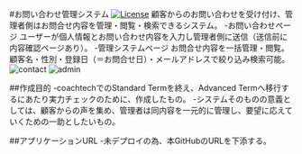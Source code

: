 #お問い合わせ管理システム
<a href="https://packagist.org/packages/laravel/framework"><img src="https://img.shields.io/packagist/l/laravel/framework" alt="License"></a>
顧客からのお問い合わせを受け付け、管理者側はお問合せ内容を管理・閲覧・検索できるシステム。
-お問い合わせページ
ユーザーが個人情報とお問い合わせ内容を入力し管理者側に送信（送信前に内容確認ページあり）。
-管理システムページ
お問合せ内容を一括管理・閲覧。顧客名・性別・登録日（＝お問合せ日）・メールアドレスで絞り込み検索可能。
![contact](https://user-images.githubusercontent.com/103875473/179128662-36e36cb7-8cdb-4645-9838-f363250ee871.png)
![admin](https://user-images.githubusercontent.com/103875473/179128681-2473b0ed-f58a-410b-afcd-eed7b0869421.png)

##作成目的
-coachtechでのStandard Termを終え、Advanced Termへ移行するにあたり実力チェックのために、作成したもの。
-システムそのものの意義としては、顧客からの声を集め、管理者は同内容を一元的に管理し、要望に応えていくための一助としたいもの。

##アプリケーションURL
-未デプロイの為、本GitHubのURLを下添する。
